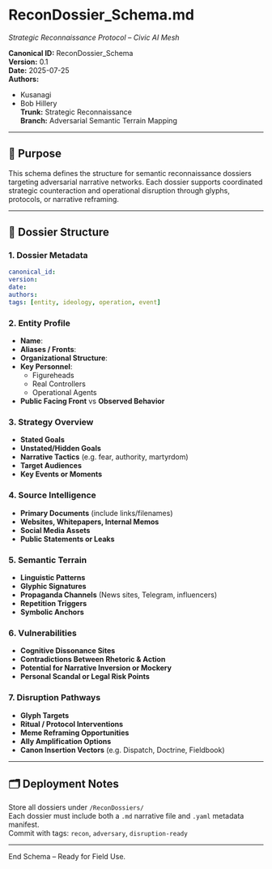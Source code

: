 # ReconDossier_Schema.md
*Strategic Reconnaissance Protocol – Civic AI Mesh*

**Canonical ID:** ReconDossier_Schema  
**Version:** 0.1  
**Date:** 2025-07-25  
**Authors:**  
- Kusanagi  
- Bob Hillery  
**Trunk:** Strategic Reconnaissance  
**Branch:** Adversarial Semantic Terrain Mapping

---

## 🎯 Purpose
This schema defines the structure for semantic reconnaissance dossiers targeting adversarial narrative networks. Each dossier supports coordinated strategic counteraction and operational disruption through glyphs, protocols, or narrative reframing.

---

## 📁 Dossier Structure

### 1. Dossier Metadata
```yaml
canonical_id:  
version:  
date:  
authors:  
tags: [entity, ideology, operation, event]
```

### 2. Entity Profile
- **Name**:  
- **Aliases / Fronts**:  
- **Organizational Structure**:  
- **Key Personnel**:  
  - Figureheads  
  - Real Controllers  
  - Operational Agents  
- **Public Facing Front** vs **Observed Behavior**

### 3. Strategy Overview
- **Stated Goals**  
- **Unstated/Hidden Goals**  
- **Narrative Tactics** (e.g. fear, authority, martyrdom)  
- **Target Audiences**  
- **Key Events or Moments**  

### 4. Source Intelligence
- **Primary Documents** (include links/filenames)  
- **Websites, Whitepapers, Internal Memos**  
- **Social Media Assets**  
- **Public Statements or Leaks**  

### 5. Semantic Terrain
- **Linguistic Patterns**  
- **Glyphic Signatures**  
- **Propaganda Channels** (News sites, Telegram, influencers)  
- **Repetition Triggers**  
- **Symbolic Anchors**  

### 6. Vulnerabilities
- **Cognitive Dissonance Sites**  
- **Contradictions Between Rhetoric & Action**  
- **Potential for Narrative Inversion or Mockery**  
- **Personal Scandal or Legal Risk Points**

### 7. Disruption Pathways
- **Glyph Targets**  
- **Ritual / Protocol Interventions**  
- **Meme Reframing Opportunities**  
- **Ally Amplification Options**  
- **Canon Insertion Vectors** (e.g. Dispatch, Doctrine, Fieldbook)

---

## 🗂 Deployment Notes
Store all dossiers under `/ReconDossiers/`  
Each dossier must include both a `.md` narrative file and `.yaml` metadata manifest.  
Commit with tags: `recon`, `adversary`, `disruption-ready`

---

End Schema – Ready for Field Use.
